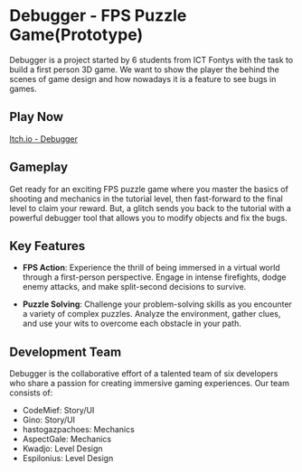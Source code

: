 # Debugger - FPS Puzzle Game(Prototype)
Debugger is a project started by 6 students from ICT Fontys with the task to build a first person 3D game. We want to show the player the behind the scenes of game design and how nowadays it is a feature to see bugs in games.

## Play Now
[Itch.io - Debugger](https://fontys-gdt.itch.io/debugger)


## Gameplay

Get ready for an exciting FPS puzzle game where you master the basics of shooting and mechanics in the tutorial level, then fast-forward to the final level to claim your reward. But, a glitch sends you back to the tutorial with a powerful debugger tool that allows you to modify objects and fix the bugs.

## Key Features

- **FPS Action**: Experience the thrill of being immersed in a virtual world through a first-person perspective. Engage in intense firefights, dodge enemy attacks, and make split-second decisions to survive.

- **Puzzle Solving**: Challenge your problem-solving skills as you encounter a variety of complex puzzles. Analyze the environment, gather clues, and use your wits to overcome each obstacle in your path.

## Development Team

Debugger is the collaborative effort of a talented team of six developers who share a passion for creating immersive gaming experiences. Our team consists of:

- CodeMief: Story/UI 
- Gino: Story/UI
- hastogazpachoes: Mechanics
- AspectGale: Mechanics
- Kwadjo: Level Design
- Espilonius: Level Design


